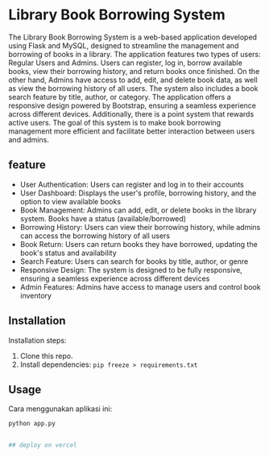# Library Book Borrowing System

The Library Book Borrowing System is a web-based application developed using Flask and MySQL, designed to streamline the management and borrowing of books in a library. The application features two types of users: Regular Users and Admins. Users can register, log in, borrow available books, view their borrowing history, and return books once finished. On the other hand, Admins have access to add, edit, and delete book data, as well as view the borrowing history of all users. The system also includes a book search feature by title, author, or category. The application offers a responsive design powered by Bootstrap, ensuring a seamless experience across different devices. Additionally, there is a point system that rewards active users. The goal of this system is to make book borrowing management more efficient and facilitate better interaction between users and admins.

## feature

- User Authentication: Users can register and log in to their accounts
- User Dashboard: Displays the user's profile, borrowing history, and the option to view available books
- Book Management: Admins can add, edit, or delete books in the library system. Books have a status (available/borrowed)
- Borrowing History: Users can view their borrowing history, while admins can access the borrowing history of all users
- Book Return: Users can return books they have borrowed, updating the book's status and availability
- Search Feature: Users can search for books by title, author, or genre
- Responsive Design: The system is designed to be fully responsive, ensuring a seamless experience across different devices
- Admin Features: Admins have access to manage users and control book inventory

## Installation

Installation steps:
1. Clone this repo.
2. Install dependencies: `pip freeze > requirements.txt`

## Usage

Cara menggunakan aplikasi ini:
```bash
python app.py


## deploy on vercel

